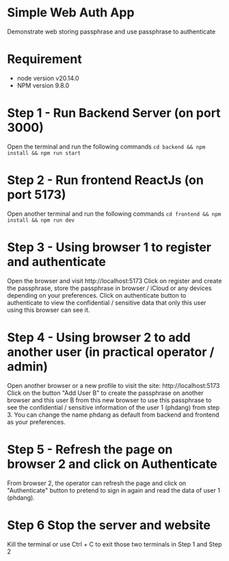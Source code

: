 # Simple Web Auth App
Demonstrate web storing passphrase and use passphrase to authenticate

# Requirement
+ node version v20.14.0
+ NPM version 9.8.0
# Step 1 - Run Backend Server (on port 3000)
Open the terminal and run the following commands
``cd backend && npm install && npm run start``
# Step 2 - Run frontend ReactJs (on port 5173)
Open another terminal and run the following commands
``cd frontend && npm install && npm run dev``
# Step 3 - Using browser 1 to register and authenticate
Open the browser and visit http://localhost:5173
Click on register and create the passphrase, store the passphrase
in browser / iCloud or any devices depending on your preferences.
Click on authenticate button to authenticate to view the confidential / sensitive data
that only this user using this browser can see it.
# Step 4 - Using browser 2 to add another user (in practical operator / admin)
Open another browser or a new profile to visit the site:  http://localhost:5173
Click on the button "Add User B" to create the passphrase on another browser and 
this user B from this new browser to use this passphrase to see the confidential / sensitive information
of the user 1 (phdang) from step 3. You can change the name phdang as default from backend and frontend as your preferences.
# Step 5 - Refresh the page on browser 2 and click on Authenticate
From browser 2, the operator can refresh the page and click on "Authenticate" button to pretend
to sign in again and read the data of user 1 (phdang).
# Step 6 Stop the server and website
Kill the terminal or use Ctrl + C to exit those two terminals in Step 1 and Step 2


